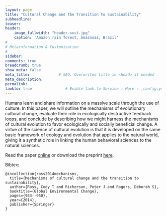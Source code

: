 ```yaml
---
layout: page
title: "Cultural Change and the Transition to Sustainability"
subheadline: 
teaser: 
header:
    image_fullwidth: "header-sust.jpg"
    caption: 'Amazon rain forest, Amazonas, Brazil'
#
# Metainformation & Customization
#
sidebar: 
comments: true
breadcrumb: true
show_meta: false
meta_title:             # SEO: Overwrites title in <head> if needed
meta_description:
permalink:
tawkto: true               # Enable tawk.to-Service › More › _config.yml
---
```


Humans learn and share information on a massive scale through the use of culture. In this paper, we will outline the mechanisms of evolutionary cultural change, evaluate their role in ecologically destructive feedback loops, and conclude by describing how we might harness the mechanisms of cultural evolution to favor ecologically and socially beneficial change. A virtue of the science of cultural evolution is that it is developed on the same basic framework of ecology and evolution that applies to the natural world, giving it a synthetic role in linking the human behavioral sciences to the natural sciences. 

Read the paper [online][1] or download the preprint [here][2].

Bibtex:
```
@incollection{ross2014mechanisms,
  title={Mechanisms of cultural change and the transition to sustainability},
  author={Ross, Cody T and Richerson, Peter J and Rogers, Deborah S},
  booktitle={Global Environmental Change},
  pages={943--950},
  year={2014},
  publisher={Springer}
}
```

 [1]: http://link.springer.com/10.1007%2F978-94-007-5784-4_63
 [2]: https://github.com/Ctross/ctross.github.io/blob/master/pdfs/CESustainability.pdf
 
